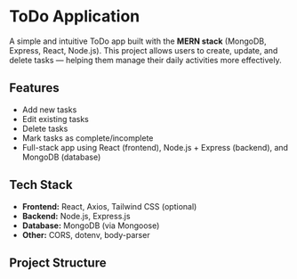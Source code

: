 # ToDo Application

A simple and intuitive ToDo app built with the **MERN stack** (MongoDB, Express, React, Node.js). This project allows users to create, update, and delete tasks — helping them manage their daily activities more effectively.

## Features

- Add new tasks
- Edit existing tasks
- Delete tasks
- Mark tasks as complete/incomplete
- Full-stack app using React (frontend), Node.js + Express (backend), and MongoDB (database)

## Tech Stack

- **Frontend:** React, Axios, Tailwind CSS (optional)
- **Backend:** Node.js, Express.js
- **Database:** MongoDB (via Mongoose)
- **Other:** CORS, dotenv, body-parser

## Project Structure

